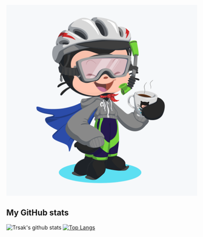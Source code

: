 ![octocat](https://raw.githubusercontent.com/petr7555/petr7555/master/octocat.png)

## My GitHub stats
![Trsak's github stats](https://github-readme-stats.vercel.app/api?username=petr7555&show_icons=true&theme=dark)
[![Top Langs](https://github-readme-stats.vercel.app/api/top-langs/?username=petr7555&layout=compact&theme=dark)](https://github.com/anuraghazra/github-readme-stats)

<!--
**petr7555/petr7555** is a ✨ _special_ ✨ repository because its `README.md` (this file) appears on your GitHub profile.

Here are some ideas to get you started:

- 🔭 I’m currently working on ...
- 🌱 I’m currently learning ...
- 👯 I’m looking to collaborate on ...
- 🤔 I’m looking for help with ...
- 💬 Ask me about ...
- 📫 How to reach me: ...
- 😄 Pronouns: ...
- ⚡ Fun fact: ...
-->

